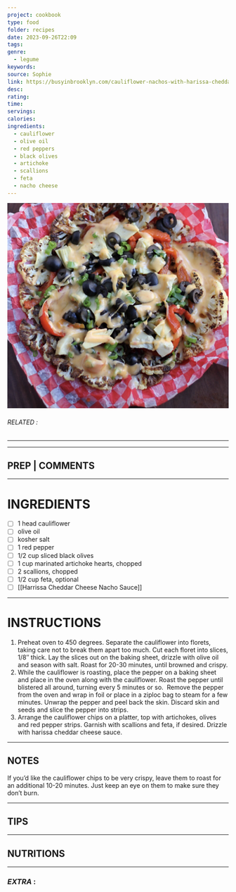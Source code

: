 ```yaml
---
project: cookbook
type: food
folder: recipes
date: 2023-09-26T22:09
tags: 
genre:
  - legume
keywords: 
source: Sophie
link: https://busyinbrooklyn.com/cauliflower-nachos-with-harissa-cheddar-sauce/
desc: 
rating: 
time: 
servings: 
calories: 
ingredients:
  - cauliflower
  - olive oil
  - red peppers
  - black olives
  - artichoke
  - scallions
  - feta
  - nacho cheese
---
```


![IMAGE](image_418.png)

###### *RELATED* : 
---


---
## PREP | COMMENTS



---
# INGREDIENTS

- [ ] 1 head cauliflower  
- [ ] olive oil  
- [ ] kosher salt  
- [ ] 1 red pepper  
- [ ] 1/2 cup sliced black olives  
- [ ] 1 cup marinated artichoke hearts, chopped  
- [ ] 2 scallions, chopped  
- [ ] 1/2 cup feta, optional  
- [ ] [[Harrissa Cheddar Cheese Nacho Sauce]]

---
# INSTRUCTIONS

1. Preheat oven to 450 degrees. Separate the cauliflower into florets, taking care not to break them apart too much. Cut each floret into slices, 1/8″ thick. Lay the slices out on the baking sheet, drizzle with olive oil and season with salt. Roast for 20-30 minutes, until browned and crispy.
2. While the cauliflower is roasting, place the pepper on a baking sheet and place in the oven along with the cauliflower. Roast the pepper until blistered all around, turning every 5 minutes or so.  Remove the pepper from the oven and wrap in foil or place in a ziploc bag to steam for a few minutes. Unwrap the pepper and peel back the skin. Discard skin and seeds and slice the pepper into strips.
3. Arrange the cauliflower chips on a platter, top with artichokes, olives and red pepper strips. Garnish with scallions and feta, if desired. Drizzle with harissa cheddar cheese sauce.

---
## NOTES

If you’d like the cauliflower chips to be very crispy, leave them to roast for an additional 10-20 minutes. Just keep an eye on them to make sure they don’t burn.

---
## TIPS



---
## NUTRITIONS



---
### *EXTRA* :



